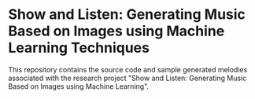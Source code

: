 # Show and Listen: Generating Music Based on Images using Machine Learning Techniques

This repository contains the source code and sample generated melodies associated with the research project "Show and Listen: Generating Music Based on
Images using Machine Learning".
